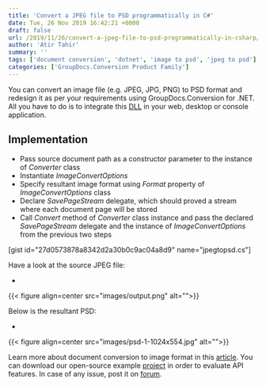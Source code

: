```yaml
---
title: 'Convert a JPEG file to PSD programmatically in C#'
date: Tue, 26 Nov 2019 16:42:21 +0000
draft: false
url: /2019/11/26/convert-a-jpeg-file-to-psd-programmatically-in-csharp/
author: 'Atir Tahir'
summary: ''
tags: ['document conversion', 'dotnet', 'image to psd', 'jpeg to psd']
categories: ['GroupDocs.Conversion Product Family']
---
```


You can convert an image file (e.g. JPEG, JPG, PNG) to PSD format and redesign it as per your requirements using GroupDocs.Conversion for .NET. All you have to do is to integrate this [DLL](https://downloads.groupdocs.com/conversion/net) in your web, desktop or console application.

## Implementation

*   Pass source document path as a constructor parameter to the instance of _Converter_ class
*   Instantiate _ImageConvertOptions_
*   Specify resultant image format using _Format_ property of _ImageConvertOptions_ class
*   Declare _SavePageStream_ delegate, which should proved a stream where each document page will be stored
*   Call _Convert_ method of _Converter_ class instance and pass the declared _SavePageStream_ delegate and the instance of _ImageConvertOptions_ from the previous two steps

\[gist id="27d0573878a8342d2a30b0c9ac04a8d9" name="jpegtopsd.cs"\]

Have a look at the source JPEG file:

*   

{{< figure align=center src="images/output.png" alt="">}}

    

Below is the resultant PSD:

*   

{{< figure align=center src="images/psd-1-1024x554.jpg" alt="">}}

    

Learn more about document conversion to image format in this [article](https://docs.groupdocs.com/display/conversionnet/Convert+to+Image). You can download our open-source example [project](https://github.com/groupdocs-conversion/GroupDocs.Conversion-for-.NET) in order to evaluate API features. In case of any issue, post it on [forum](https://forum.groupdocs.com/c/conversion).




